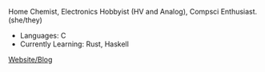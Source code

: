 Home Chemist, Electronics Hobbyist (HV and Analog), Compsci Enthusiast. (she/they)

- Languages: C
- Currently Learning: Rust, Haskell

[Website/Blog](https://isopropyletherperoxide.github.io/)
